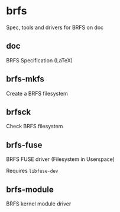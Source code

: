 # brfs
Spec, tools and drivers for BRFS on doc

## doc
BRFS Specification (LaTeX)

## brfs-mkfs
Create a BRFS filesystem

## brfsck
Check BRFS filesystem 

## brfs-fuse
BRFS FUSE driver (Filesystem in Userspace)

Requires ```libfuse-dev```

## brfs-module
BRFS kernel module driver
